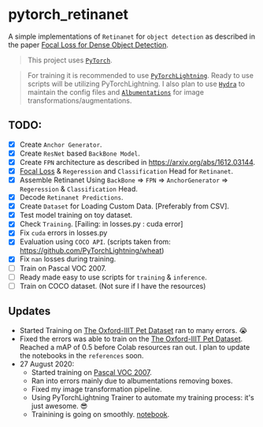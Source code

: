 # pytorch_retinanet
A simple implementations of `Retinanet` for `object detection` as described in the paper [Focal Loss for Dense Object Detection](https://arxiv.org/abs/1708.02002).

> This project uses [`PyTorch`](https://pytorch.org/). 


> For training it is recommended to use [`PyTorchLightning`](https://github.com/PyTorchLightning/pytorch-lightning). Ready to use scripts will be utilizing PyTorchLightning. I also plan to use [`Hydra`](https://github.com/facebookresearch/hydra) to maintain the config files and [`Albumentations`](https://github.com/albumentations-team/albumentations) for image transformations/augmentations.

## TODO: 
- [x] Create `Anchor Generator`.
- [x] Create `ResNet` based `BackBone Model`.
- [x] Create `FPN` architecture as described in https://arxiv.org/abs/1612.03144.
- [x] [Focal Loss](https://arxiv.org/abs/1708.02002) & `Regeression` and `Classification` Head for `Retinanet`.
- [x] Assemble Retinanet Using `BackBone` => `FPN` => `AnchorGenerator` => `Regeression` & `Classification` Head.
- [x] Decode `Retinanet Predictions`. 
- [x] Create `Dataset` for Loading Custom Data. [Preferably from CSV].
- [x] Test model training on toy dataset.
- [x] Check `Training`. [Failing: in losses.py : cuda error]
- [x] Fix `cuda` errors in losses.py
- [x] Evaluation using `COCO API`. (scripts taken from: https://github.com/PyTorchLightning/wheat)
- [x] Fix `nan` losses during training.
- [ ] Train on Pascal VOC 2007.
- [ ] Ready made easy to use scripts for `training` & `inference`.
- [ ] Train on COCO dataset. (Not sure if I have the resources)

## Updates
- Started Training on [The Oxford-IIIT Pet Dataset](https://www.robots.ox.ac.uk/~vgg/data/pets/) ran to many errors. 😭
- Fixed the errors was able to train on the [The Oxford-IIIT Pet Dataset](https://www.robots.ox.ac.uk/~vgg/data/pets/). Reached a mAP of 0.5 before Colab resources ran out. I plan to update the notebooks in the `references` soon.
- 27 August 2020:
  - Started training on [Pascal VOC 2007](http://host.robots.ox.ac.uk/pascal/VOC/voc2007/index.html).
  - Ran into errors mainly due to albumentations removing boxes.
  - Fixed my image transformation pipeline.
  - Using PyTorchLightning Trainer to automate my training process: it's just awesome. 😎 
  - Trainining is going on smoothly. [notebook](https://github.com/benihime91/pytorch_retinanet/blob/master/references/train_pascal_2007.ipynb).
